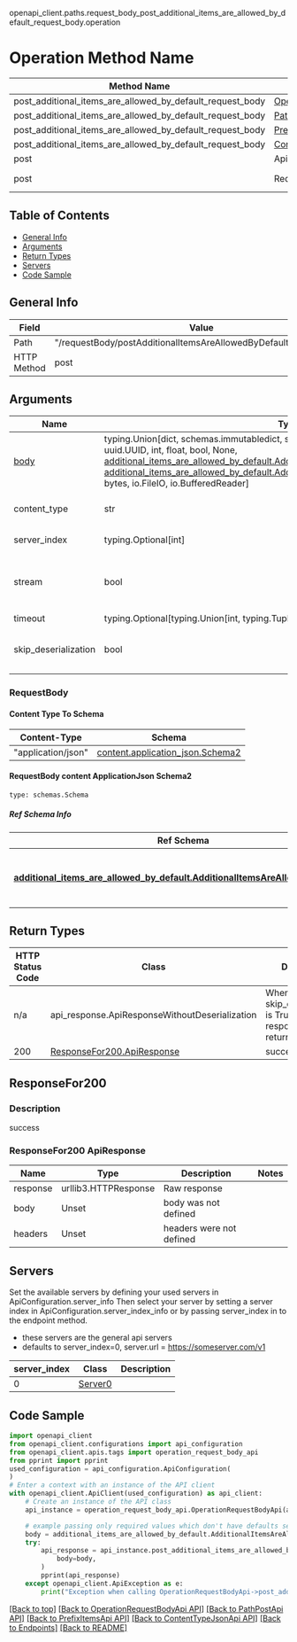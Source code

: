 openapi_client.paths.request_body_post_additional_items_are_allowed_by_default_request_body.operation
# Operation Method Name

| Method Name | Api Class | Notes |
| ----------- | --------- | ----- |
| post_additional_items_are_allowed_by_default_request_body | [OperationRequestBodyApi](../../apis/tags/operation_request_body_api.md) | This api is only for tag=operation.requestBody |
| post_additional_items_are_allowed_by_default_request_body | [PathPostApi](../../apis/tags/path_post_api.md) | This api is only for tag=path.post |
| post_additional_items_are_allowed_by_default_request_body | [PrefixItemsApi](../../apis/tags/prefix_items_api.md) | This api is only for tag=prefixItems |
| post_additional_items_are_allowed_by_default_request_body | [ContentTypeJsonApi](../../apis/tags/content_type_json_api.md) | This api is only for tag=contentType_json |
| post | ApiForPost | This api is only for this endpoint |
| post | RequestBodyPostAdditionalItemsAreAllowedByDefaultRequestBody | This api is only for path=/requestBody/postAdditionalItemsAreAllowedByDefaultRequestBody |

## Table of Contents
- [General Info](#general-info)
- [Arguments](#arguments)
- [Return Types](#return-types)
- [Servers](#servers)
- [Code Sample](#code-sample)

## General Info
| Field | Value |
| ----- | ----- |
| Path | "/requestBody/postAdditionalItemsAreAllowedByDefaultRequestBody" |
| HTTP Method | post |

## Arguments

Name | Type | Description  | Notes
------------- | ------------- | ------------- | -------------
[body](#requestbody) | typing.Union[dict, schemas.immutabledict, str, datetime.date, datetime.datetime, uuid.UUID, int, float, bool, None, [additional_items_are_allowed_by_default.AdditionalItemsAreAllowedByDefaultTupleInput](../../components/schema/additional_items_are_allowed_by_default.md#additionalitemsareallowedbydefaulttupleinput), [additional_items_are_allowed_by_default.AdditionalItemsAreAllowedByDefaultTuple](../../components/schema/additional_items_are_allowed_by_default.md#additionalitemsareallowedbydefaulttuple), bytes, io.FileIO, io.BufferedReader] | required |
content_type | str | optional, default is 'application/json' | Selects the schema and serialization of the request body. value must be one of ['application/json']
server_index | typing.Optional[int] | default is None | Allows one to select a different [server](#servers). If not None, must be one of [0]
stream | bool | default is False | if True then the response.content will be streamed and loaded from a file like object. When downloading a file, set this to True to force the code to deserialize the content to a FileSchema file
timeout | typing.Optional[typing.Union[int, typing.Tuple]] | default is None | the timeout used by the rest client
skip_deserialization | bool | default is False | when True, headers and body will be unset and an instance of api_response.ApiResponseWithoutDeserialization will be returned

### RequestBody

#### Content Type To Schema
Content-Type | Schema
------------ | -------
"application/json" | [content.application_json.Schema2](#requestbody-content-applicationjson-schema2)

#### RequestBody content ApplicationJson Schema2
```
type: schemas.Schema
```

##### Ref Schema Info
Ref Schema | Input Type | Output Type
---------- | ---------- | -----------
[**additional_items_are_allowed_by_default.AdditionalItemsAreAllowedByDefault**](../../components/schema/additional_items_are_allowed_by_default.md) | dict, schemas.immutabledict, str, datetime.date, datetime.datetime, uuid.UUID, int, float, bool, None, [additional_items_are_allowed_by_default.AdditionalItemsAreAllowedByDefaultTupleInput](../../components/schema/additional_items_are_allowed_by_default.md#additionalitemsareallowedbydefaulttupleinput), [additional_items_are_allowed_by_default.AdditionalItemsAreAllowedByDefaultTuple](../../components/schema/additional_items_are_allowed_by_default.md#additionalitemsareallowedbydefaulttuple), bytes, io.FileIO, io.BufferedReader | schemas.immutabledict, str, float, int, bool, None, [additional_items_are_allowed_by_default.AdditionalItemsAreAllowedByDefaultTuple](../../components/schema/additional_items_are_allowed_by_default.md#additionalitemsareallowedbydefaulttuple), bytes, io.FileIO

## Return Types

HTTP Status Code | Class | Description
------------- | ------------- | -------------
n/a | api_response.ApiResponseWithoutDeserialization | When skip_deserialization is True this response is returned
200 | [ResponseFor200.ApiResponse](#responsefor200-apiresponse) | success

## ResponseFor200

### Description
success

### ResponseFor200 ApiResponse
Name | Type | Description  | Notes
------------- | ------------- | ------------- | -------------
response | urllib3.HTTPResponse | Raw response |
body | Unset | body was not defined |
headers | Unset | headers were not defined |

## Servers

Set the available servers by defining your used servers in ApiConfiguration.server_info
Then select your server by setting a server index in ApiConfiguration.server_index_info or by
passing server_index in to the endpoint method.
- these servers are the general api servers
- defaults to server_index=0, server.url = https://someserver.com/v1

server_index | Class | Description
------------ | ----- | ------------
0 | [Server0](../../servers/server_0.md) |

## Code Sample

```python
import openapi_client
from openapi_client.configurations import api_configuration
from openapi_client.apis.tags import operation_request_body_api
from pprint import pprint
used_configuration = api_configuration.ApiConfiguration(
)
# Enter a context with an instance of the API client
with openapi_client.ApiClient(used_configuration) as api_client:
    # Create an instance of the API class
    api_instance = operation_request_body_api.OperationRequestBodyApi(api_client)

    # example passing only required values which don't have defaults set
    body = additional_items_are_allowed_by_default.AdditionalItemsAreAllowedByDefault.validate(None)
    try:
        api_response = api_instance.post_additional_items_are_allowed_by_default_request_body(
            body=body,
        )
        pprint(api_response)
    except openapi_client.ApiException as e:
        print("Exception when calling OperationRequestBodyApi->post_additional_items_are_allowed_by_default_request_body: %s\n" % e)
```

[[Back to top]](#top)
[[Back to OperationRequestBodyApi API]](../../apis/tags/operation_request_body_api.md)
[[Back to PathPostApi API]](../../apis/tags/path_post_api.md)
[[Back to PrefixItemsApi API]](../../apis/tags/prefix_items_api.md)
[[Back to ContentTypeJsonApi API]](../../apis/tags/content_type_json_api.md)
[[Back to Endpoints]](../../../README.md#Endpoints) [[Back to README]](../../../README.md)